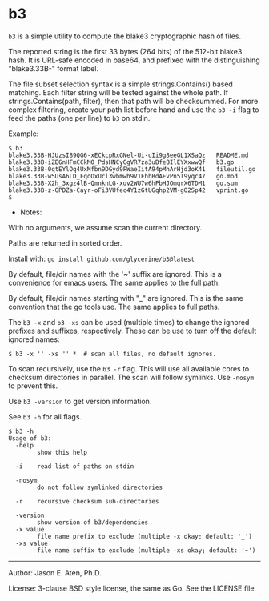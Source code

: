 b3
==

`b3` is a simple utility to compute the blake3 cryptographic
hash of files. 

The reported string is the first 33 bytes (264 bits) of 
the 512-bit blake3 hash. It is URL-safe encoded in base64, 
and prefixed with the distinguishing "blake3.33B-" format label.

The file subset selection syntax is a simple strings.Contains()
based matching. Each filter string will be tested against
the whole path. If strings.Contains(path, filter), then that
path will be checksummed. For more complex
filtering, create your path list before hand and 
use the `b3 -i` flag to feed the paths (one per line)
to `b3` on stdin.

Example:

~~~
$ b3
blake3.33B-HJUzsI89QG6-xECkcpRxGNel-Ui-uIi9g8eeGL1XSaQz   README.md
blake3.33B-iZEGnHFmCCkM0_PdsHNCyCgVR7za3uBfeBIlEYXxwwQf   b3.go
blake3.33B-0qtEYlOq4UxMfbn9DGyd9FWaeIitA94pMhArHjd3oK41   fileutil.go
blake3.33B-w5UsA6LD_FqoOxUcl3wbmwh9V1FhhBdAEvPn5T9yqc47   go.mod
blake3.33B-X2h_3xgz4lB-QmnknLG-xuv2WU7w6hPbHJOmqrX6TDM1   go.sum
blake3.33B-z-GPDZa-Cayr-oFi3VUfec4Y1zGtUGqhp2VM-gO2Sp42   vprint.go
$
~~~

* Notes:

With no arguments, we assume scan the current directory.

Paths are returned in sorted order.

Install with: `go install github.com/glycerine/b3@latest`

By default, file/dir names with the '~' suffix are ignored.
This is a convenience for emacs users. The same applies to
the full path.

By default, file/dir names starting with "_" are ignored. This is the same
convention that the go tools use. The same applies to full paths.

The `b3 -x` and `b3 -xs` can be used (multiple times) to change the ignored
prefixes and suffixes, respectively. These can be use to turn off the
default ignored names:

~~~
$ b3 -x '' -xs '' *  # scan all files, no default ignores.
~~~

To scan recursively, use the `b3 -r` flag. This will use
all available cores to checksum directories in parallel.
The scan will follow symlinks. Use `-nosym` to prevent this.


Use `b3 -version` to get version information.

See `b3 -h` for all flags.
~~~
$ b3 -h
Usage of b3:
  -help
    	show this help
        
  -i	read list of paths on stdin
  
  -nosym
    	do not follow symlinked directories

  -r	recursive checksum sub-directories
  
  -version
    	show version of b3/dependencies
  -x value
    	file name prefix to exclude (multiple -x okay; default: '_')
  -xs value
    	file name suffix to exclude (multiple -xs okay; default: '~')
~~~

-----
Author: Jason E. Aten, Ph.D.

License: 3-clause BSD style license, the same as Go. See the LICENSE file.

